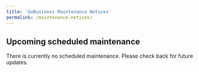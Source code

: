 ```yaml
---
title: 'GoBusiness Maintenance Notices'
permalink: /maintenance-notices/
---
```


## Upcoming scheduled maintenance

There is currently no scheduled maintenance. Please check back for future updates.


<script src="/jquery/jquery.min.js"></script>
<script src="/jquery/resize-tables.js"></script>
